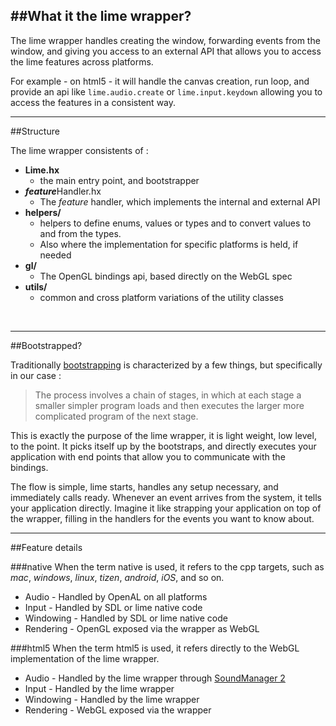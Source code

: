 ##What it the lime wrapper?
---

The lime wrapper handles creating the window, forwarding events from the window, and giving you access to an external API that allows you to access the lime features across platforms.

For example - on html5 - it will handle the canvas creation, run loop, and provide an api like `lime.audio.create` or `lime.input.keydown` allowing you to access the features in a consistent way.

---

##Structure

The lime wrapper consistents of :   

- **Lime.hx**
  - the main entry point, and bootstrapper
- ***feature***Handler.hx 
  - The _feature_ handler, which implements the internal and external API
- **helpers/**
  - helpers to define enums, values or types and to convert values to and from the types. 
  - Also where the implementation for specific platforms is held, if needed
- **gl/**
  - The OpenGL bindings api, based directly on the WebGL spec
- **utils/**
  - common and cross platform variations of the utility classes

&nbsp;

---

##Bootstrapped?

Traditionally [bootstrapping](https://en.wikipedia.org/wiki/Bootstrapping) is characterized by a few things, but specifically in our case :

>The process involves a chain of stages, in which at each stage a smaller simpler program loads and then executes the larger more complicated program of the next stage.

This is exactly the purpose of the lime wrapper, it is light weight, low level, to the point. It picks itself up by the bootstraps, and directly executes your application with end points that allow you to communicate with the bindings.

The flow is simple, lime starts, handles any setup necessary, and immediately calls ready. Whenever an event arrives from the system, it tells your application directly. Imagine it like strapping your application on top of the wrapper, filling in the handlers for the events you want to know about.

---

##Feature details

###native
When the term native is used, it refers to the cpp targets, such as _mac_, _windows_, _linux_, _tizen_, _android_, _iOS_, and so on.

- Audio - Handled by OpenAL on all platforms
- Input - Handled by SDL or lime native code
- Windowing - Handled by SDL or lime native code
- Rendering - OpenGL exposed via the wrapper as WebGL

###html5
When the term html5 is used, it refers directly to the WebGL implementation of the lime wrapper.

- Audio - Handled by the lime wrapper through [SoundManager 2](http://www.schillmania.com/projects/soundmanager2/)
- Input - Handled by the lime wrapper
- Windowing - Handled by the lime wrapper
- Rendering - WebGL exposed via the wrapper

